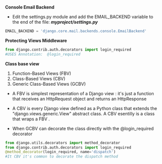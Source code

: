 **Console Email Backend**
- Edit the settings.py module and add the EMAIL_BACKEND variable to the end of the file:
***myproject/settings.py***

```python
EMAIL_BACKEND = 'django.core.mail.backends.console.EmailBackend'
```

**Protecting Views Middleware**
```python
from django.contrib.auth.decorators import login_required
#USES Annotation:  @login_required
```

**Class base view**
1. Function-Based Views (FBV)
2. Class-Based Views (CBV)
3. Generic Class-Based Views (GCBV)

- A FBV is simplest representation of a Django view : it's just a function that receives an HttpRequest object
and returns an HttpResponse 

- A CBV is every Django view defined as a Python class that extends the "django.views.generic.View" abstract class.
A CBV esentilly is a class that wraps a FBV .

- When GCBV can decorate the class directly with the @login_required decorator 
```python
from django.utils.decorators import method_decorator
from django.contrib.auth.decorators import login_required
@method_decorator(login_required, name='dispatch')
#It CBV it's common to decorate the dispatch method
```